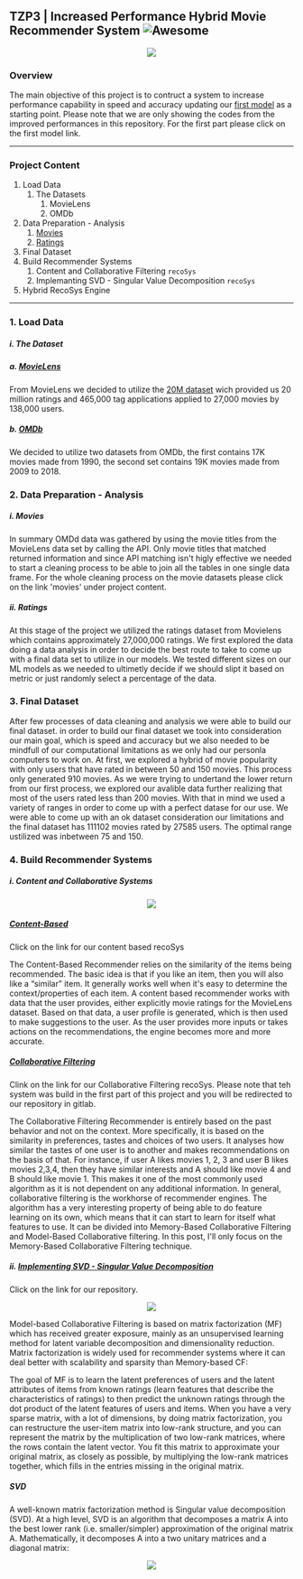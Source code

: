 ## TZP3 | Increased Performance Hybrid Movie Recommender System ![Awesome](https://awesome.re/badge.svg)


<p align="center"> 
<img src="img/tzp3_img.gif">
</p>

### Overview 
The main objective of this project is to contruct a system to increase performance capability in speed and accuracy updating our [first model](https://columbia.bootcampcontent.com/Zee/movies_rec_project_3) as a starting point. Please note that we are only showing the codes from the improved performances in this repository. For the first part please click on the first model link. 

---
### Project Content
1. Load Data
   1. The Datasets
      1. MovieLens
      2. OMDb
2. Data Preparation - Analysis 
   1. [Movies](https://github.com/zeexav/TZP3/blob/master/testenv/Movies.ipynb)
   2. [Ratings](https://github.com/zeexav/TZP3/blob/master/testenv/Ratings.ipynb)
3. Final Dataset 
4. Build Recommender Systems
   1. Content and Collaborative Filtering `recoSys` 
   2. Implemanting SVD - Singular Value Decomposition `recoSys`
5. Hybrid RecoSys Engine 
---
### 1. Load Data
##### i. The Dataset 
##### a. [MovieLens](https://grouplens.org/datasets/movielens/) 
From MovieLens we decided to utilize the [20M dataset](http://files.grouplens.org/datasets/movielens/ml-20m-READFME.html) wich provided us 20 million ratings and 465,000 tag applications applied to 27,000 movies by 138,000 users.
##### b. [OMDb](http://www.omdbapi.com/)
We decided to utilize two datasets from OMDb, the first contains 17K  movies made from 1990, the second set contains 19K movies made from 2009 to 2018.

### 2. Data Preparation - Analysis
##### i. Movies
In summary OMDd data was gathered by using the movie titles from the MovieLens data set by calling the API. Only movie titles that matched returned information and since API matching isn't higly effective we needed to start a cleaning process to be able to join all the tables in one single data frame. For the whole cleaning process on the movie datasets please click on the link 'movies' under project content.
##### ii. Ratings 
At this stage of the project we utilized the ratings dataset from Movielens which contains approximately 27,000,000 ratings. We first explored the data doing a data analysis in order to decide the best route to take to come up with a final data set to utilize in our models. We tested different sizes on our ML models as we needed to ultimetly decide if we should slipt it based on metric or just randomly select a percentage of the data. 

### 3. Final Dataset 
After few processes of data cleaning and analysis we were able to build our final dataset. in order to build our final dataset we took into consideration our main goal, which is speed and accuracy but we also needed to be mindfull of our computational limitations as we only had our personla computers to work on. 
At first, we explored a hybrid of movie popularity with only users that have rated in between 50 and 150 movies. This process only generated 910 movies. As we were trying to undertand the lower return from our first process, we explored our avalible data further realizing that most of the users rated less than 200 movies. With that in mind we used a variety of ranges in order to come up with a perfect datase for our use. We were able to come up with an ok dataset consideration our limitations and the final dataset has 111102 movies rated by 27585 users. The optimal range ustilized was inbetween 75 and 150. 

### 4. Build Recommender Systems 
##### i. Content and Collaborative Systems 
<p align="center"> 
<img src="img/rec-systems.png">
</p>

##### [Content-Based](https://github.com/zeexav/TZP3/blob/master/testenv/ContentSys.ipynb) 

Click on the link for our content based recoSys

The Content-Based Recommender relies on the similarity of the items being recommended. The basic idea is that if you like an item, then you will also like a “similar” item. It generally works well when it's easy to determine the context/properties of each item.
A content based recommender works with data that the user provides, either explicitly movie ratings for the MovieLens dataset. Based on that data, a user profile is generated, which is then used to make suggestions to the user. As the user provides more inputs or takes actions on the recommendations, the engine becomes more and more accurate.

##### [Collaborative Filtering](https://columbia.bootcampcontent.com/Zee/movies_rec_project_3/blob/master/testingEnv/MovieRecoSys.ipynb)

Clink on the link for our Collaborative Filtering recoSys. Please note that teh system was build in the first part of this project and you will be redirected to our repository in gitlab. 

The Collaborative Filtering Recommender is entirely based on the past behavior and not on the context. More specifically, it is based on the similarity in preferences, tastes and choices of two users. It analyses how similar the tastes of one user is to another and makes recommendations on the basis of that.
For instance, if user A likes movies 1, 2, 3 and user B likes movies 2,3,4, then they have similar interests and A should like movie 4 and B should like movie 1. This makes it one of the most commonly used algorithm as it is not dependent on any additional information.
In general, collaborative filtering is the workhorse of recommender engines. The algorithm has a very interesting property of being able to do feature learning on its own, which means that it can start to learn for itself what features to use. It can be divided into Memory-Based Collaborative Filtering and Model-Based Collaborative filtering. In this post, I'll only focus on the Memory-Based Collaborative Filtering technique.

##### ii. [Implementing SVD - Singular Value Decomposition](https://github.com/zeexav/TZP3/blob/master/testenv/Ratings.ipynb)

Click on the link for our repository. 

<p align="center"> 
<img src="img/dimensionality-reduction.jpg">
</p>

Model-based Collaborative Filtering is based on matrix factorization (MF) which has received greater exposure, mainly as an unsupervised learning method for latent variable decomposition and dimensionality reduction. Matrix factorization is widely used for recommender systems where it can deal better with scalability and sparsity than Memory-based CF:

The goal of MF is to learn the latent preferences of users and the latent attributes of items from known ratings (learn features that describe the characteristics of ratings) to then predict the unknown ratings through the dot product of the latent features of users and items.
When you have a very sparse matrix, with a lot of dimensions, by doing matrix factorization, you can restructure the user-item matrix into low-rank structure, and you can represent the matrix by the multiplication of two low-rank matrices, where the rows contain the latent vector.
You fit this matrix to approximate your original matrix, as closely as possible, by multiplying the low-rank matrices together, which fills in the entries missing in the original matrix.

##### SVD 

A well-known matrix factorization method is Singular value decomposition (SVD). At a high level, SVD is an algorithm that decomposes a matrix A into the best lower rank (i.e. smaller/simpler) approximation of the original matrix A. Mathematically, it decomposes A into a two unitary matrices and a diagonal matrix:


<p align="center"> 
<img src="img/svd.png">
</p>

















